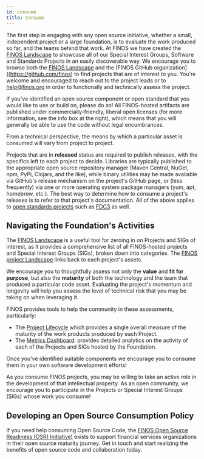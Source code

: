 ```yaml
---
id: consume
title: Consume
---
```


The first step in engaging with any open source initiative, whether a small, independent project or a large foundation, is to evaluate the work produced so far, and the teams behind that work. At FINOS we have created the [FINOS Landscape](https://landscape.finos.org) to showcase all of our Special Interest Groups, Software and Standards Projects in an easily discoverable way. We encourage you to browse both the [FINOS Landscape](https://landscape.finos.org) and the [FINOS GitHub organization]((https://github.com/finos) to find projects that are of interest to you. You're welcome and encouraged to reach out to the project leads or to [help@finos.org](mailto:help@finos.org) in order to functionally and technically assess the project.

If you've identified an open source component or open standard that you would like to use or build on, please do so! All FINOS-hosted artifacts are published under commercially-friendly, liberal open licenses (for more information, see the info box at the right), which means that you will generally be able to use the code without legal encumbrances.

From a technical perspective, the means by which a particular asset is consumed will vary from project to project.

Projects that are in **released** status are required to publish releases, with the specifics left to each project to decide. Libraries are typically published to the appropriate open source repository manager (Maven Central, NuGet, npm, PyPi, Clojars, and the like), while binary utilities may be made available via GitHub's release mechanism on the project's GitHub page, or (less frequently) via one or more operating system package managers (yum, apt, homebrew, etc.). The best way to determine how to consume a project's releases is to refer to that project's documentation. All of the above applies to [open standards projects](/docs/governance/Standards-Projects/intro) such as [FDC3](https://fdc3.finos.org) as well. 

## Navigating the Foundation's Activities
The [FINOS Landscape](https://landscape.finos.org) is a useful tool for zeroing in on Projects and SIGs of interest, as it provides a comprehensive list of all FINOS-hosted projects and Special Interest Groups (SIGs), broken down into categories. The [FINOS project Landscape](https://landscape.finos.org) links back to each project's assets.

We encourage you to thoughtfully assess not only the **value** and **fit for purpose**, but also the **maturity** of both the technology and the team that produced a particular code asset. Evaluating the project's momentum and longevity will help you assess the level of technical risk that you may be taking on when leveraging it.

FINOS provides tools to help the community in these assessments, particularly:

- The [Project Lifecycle](/docs/governance/Software-Projects/project-lifecycle) which provides a single overall measure of the maturity of the work products produced by each Project.
- The [Metrics Dashboard](https://metrics.finos.org): provides detailed analytics on the activity of each of the Projects and SIGs hosted by the Foundation.

Once you've identified suitable components we encourage you to consume them in your own software development efforts!

As you consume FINOS projects, you may be willing to take an active role in the development of that intellectual property. As an open community, we encourage you to participate in the Projects or Special Interest Groups (SIGs) whose work you consume!

## Developing an Open Source Consumption Policy
If you need help consuming Open Source Code, the [FINOS Open Source Readiness (OSR) Initiative)](https://www.finos.org/open-source-readiness) exists to support financial services organizations in their open source maturity journey. Get in touch and start realizing the benefits of open source code and collaboration today. 
